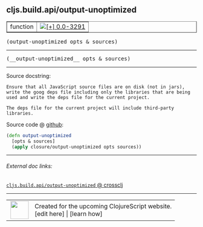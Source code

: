 ## cljs.build.api/output-unoptimized



 <table border="1">
<tr>
<td>function</td>
<td><a href="https://github.com/cljsinfo/cljs-api-docs/tree/0.0-3291"><img valign="middle" alt="[+] 0.0-3291" title="Added in 0.0-3291" src="https://img.shields.io/badge/+-0.0--3291-lightgrey.svg"></a> </td>
</tr>
</table>

<samp>(output-unoptimized opts & sources)</samp><br>

---

 <samp>
(__output-unoptimized__ opts & sources)<br>
</samp>

---





Source docstring:

```
Ensure that all JavaScript source files are on disk (not in jars),
write the goog deps file including only the libraries that are being
used and write the deps file for the current project.

The deps file for the current project will include third-party
libraries.
```


Source code @ [github]():

```clj
(defn output-unoptimized
  [opts & sources]
  (apply closure/output-unoptimized opts sources))
```

<!--
Repo - tag - source tree - lines:

 <pre>

</pre>

-->

---



###### External doc links:

[`cljs.build.api/output-unoptimized` @ crossclj](http://crossclj.info/fun/cljs.build.api/output-unoptimized.html)<br>

---

 <table>
<tr><td>
<img valign="middle" align="right" width="48px" src="http://i.imgur.com/Hi20huC.png">
</td><td>
Created for the upcoming ClojureScript website.<br>
[edit here] | [learn how]
</td></tr></table>

[edit here]:https://github.com/cljsinfo/cljs-api-docs/blob/master/cljsdoc/cljs.build.api/output-unoptimized.cljsdoc
[learn how]:https://github.com/cljsinfo/cljs-api-docs/wiki/cljsdoc-files

<!--

This information was too distracting to show to readers, but I'll leave it
commented here since it is helpful to:

- pretty-print the data used to generate this document
- and show how to retrieve that data



The API data for this symbol:

```clj
{:ns "cljs.build.api",
 :name "output-unoptimized",
 :signature ["[opts & sources]"],
 :name-encode "output-unoptimized",
 :history [["+" "0.0-3291"]],
 :type "function",
 :full-name-encode "cljs.build.api/output-unoptimized",
 :source {:code "(defn output-unoptimized\n  [opts & sources]\n  (apply closure/output-unoptimized opts sources))",
          :title "Source code",
          :repo "clojurescript",
          :tag "r1.9.14",
          :filename "src/main/clojure/cljs/build/api.clj",
          :lines [188 196],
          :url "https://github.com/clojure/clojurescript/blob/r1.9.14/src/main/clojure/cljs/build/api.clj#L188-L196"},
 :usage ["(output-unoptimized opts & sources)"],
 :full-name "cljs.build.api/output-unoptimized",
 :docstring "Ensure that all JavaScript source files are on disk (not in jars),\nwrite the goog deps file including only the libraries that are being\nused and write the deps file for the current project.\n\nThe deps file for the current project will include third-party\nlibraries.",
 :cljsdoc-url "https://github.com/cljsinfo/cljs-api-docs/blob/master/cljsdoc/cljs.build.api/output-unoptimized.cljsdoc"}

```

Retrieve the API data for this symbol:

```clj
;; from Clojure REPL
(require '[clojure.edn :as edn])
(-> (slurp "https://raw.githubusercontent.com/cljsinfo/cljs-api-docs/catalog/cljs-api.edn")
    (edn/read-string)
    (get-in [:symbols "cljs.build.api/output-unoptimized"]))
```

-->
